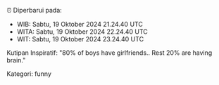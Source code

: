 ⏰ Diperbarui pada:
- WIB: Sabtu, 19 Oktober 2024 21.24.40 UTC
- WITA: Sabtu, 19 Oktober 2024 22.24.40 UTC
- WIT: Sabtu, 19 Oktober 2024 23.24.40 UTC

Kutipan Inspiratif:
"80% of boys have girlfriends.. Rest 20% are having brain."


Kategori: funny

